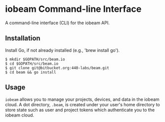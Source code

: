 # iobeam Command-line Interface #

A command-line interface (CLI) for the iobeam API.


## Installation ##

Install Go, if not already installed (e.g., 'brew install go').

    $ mkdir $GOPATH/src/beam.io
    $ cd $GOPATH/src/beam.io
    $ git clone git@bitbucket.org:440-labs/beam.git
    $ cd beam && go install
    
## Usage ##

`iobeam` allows you to manage your projects, devices, and data in the iobeam
cloud. A dot directory, `.beam`, is created under your user's home directory
to store state such as user and project tokens which authenticate you to the
iobeam cloud.